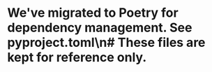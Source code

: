 # We've migrated to Poetry for dependency management. See pyproject.toml\n# These files are kept for reference only.
